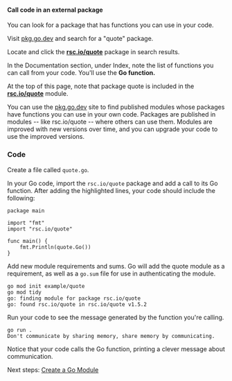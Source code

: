 #### Call code in an external package

You can look for a package that has functions you can use in your code.

Visit [pkg.go.dev](https://pkg.go.dev) and search for a "quote" package.

Locate and click the **[rsc.io/quote](https://pkg.go.dev/rsc.io/quote/v4)** package in search results.

In the Documentation section, under Index, note the list of functions you can call from your code. You'll use the **Go function.**

At the top of this page, note that package quote is included in the **[rsc.io/quote](https://pkg.go.dev/rsc.io/quote/v4)** module.

You can use the [pkg.go.dev](https://pkg.go.dev) site to find published modules whose packages have functions you can use in your own code. Packages are published in modules -- like rsc.io/quote -- where others can use them. Modules are improved with new versions over time, and you can upgrade your code to use the improved versions.

### Code

Create a file called `quote.go`.

In your Go code, import the `rsc.io/quote` package and add a call to its Go function.
After adding the highlighted lines, your code should include the following:

```
package main

import "fmt"
import "rsc.io/quote"

func main() {
    fmt.Println(quote.Go())
}
```

Add new module requirements and sums.
Go will add the quote module as a requirement, as well as a `go.sum` file for use in authenticating the module. 

```
go mod init example/quote
go mod tidy
go: finding module for package rsc.io/quote
go: found rsc.io/quote in rsc.io/quote v1.5.2
```

Run your code to see the message generated by the function you're calling.
```
go run .
Don't communicate by sharing memory, share memory by communicating.
```

Notice that your code calls the Go function, printing a clever message about communication.

Next steps: [Create a Go Module](../../02-modules/)
